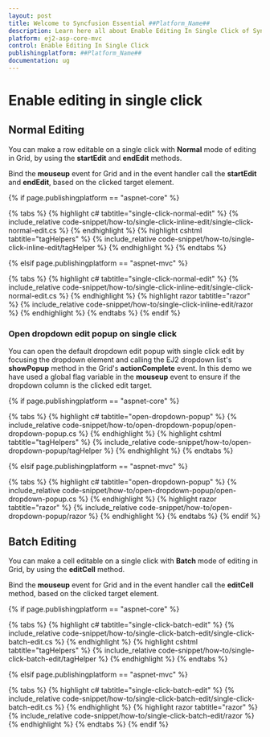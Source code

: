 ```yaml
---
layout: post
title: Welcome to Syncfusion Essential ##Platform_Name##
description: Learn here all about Enable Editing In Single Click of Syncfusion Essential ##Platform_Name## widgets based on HTML5 and jQuery.
platform: ej2-asp-core-mvc
control: Enable Editing In Single Click
publishingplatform: ##Platform_Name##
documentation: ug
---
```



# Enable editing in single click

## Normal Editing

You can make a row editable on a single click with **Normal** mode of editing in Grid, by using the **startEdit** and **endEdit** methods.

Bind the **mouseup** event for Grid and in the event handler call the **startEdit** and **endEdit**, based on the clicked target element.

{% if page.publishingplatform == "aspnet-core" %}

{% tabs %}
{% highlight c# tabtitle="single-click-normal-edit" %}
{% include_relative code-snippet/how-to/single-click-inline-edit/single-click-normal-edit.cs %}
{% endhighlight %}
{% highlight cshtml tabtitle="tagHelpers" %}
{% include_relative code-snippet/how-to/single-click-inline-edit/tagHelper %}
{% endhighlight %}
{% endtabs %}

{% elsif page.publishingplatform == "aspnet-mvc" %}

{% tabs %}
{% highlight c# tabtitle="single-click-normal-edit" %}
{% include_relative code-snippet/how-to/single-click-inline-edit/single-click-normal-edit.cs %}
{% endhighlight %}
{% highlight razor tabtitle="razor" %}
{% include_relative code-snippet/how-to/single-click-inline-edit/razor %}
{% endhighlight %}
{% endtabs %}
{% endif %}



### Open dropdown edit popup on single click

You can open the default dropdown edit popup with single click edit by focusing the dropdown element and calling the EJ2 dropdown list's **showPopup** method in the Grid's **actionComplete** event. In this demo we have used a global flag variable in the **mouseup** event to ensure if the dropdown column is the clicked edit target.

{% if page.publishingplatform == "aspnet-core" %}

{% tabs %}
{% highlight c# tabtitle="open-dropdown-popup" %}
{% include_relative code-snippet/how-to/open-dropdown-popup/open-dropdown-popup.cs %}
{% endhighlight %}
{% highlight cshtml tabtitle="tagHelpers" %}
{% include_relative code-snippet/how-to/open-dropdown-popup/tagHelper %}
{% endhighlight %}
{% endtabs %}

{% elsif page.publishingplatform == "aspnet-mvc" %}

{% tabs %}
{% highlight c# tabtitle="open-dropdown-popup" %}
{% include_relative code-snippet/how-to/open-dropdown-popup/open-dropdown-popup.cs %}
{% endhighlight %}
{% highlight razor tabtitle="razor" %}
{% include_relative code-snippet/how-to/open-dropdown-popup/razor %}
{% endhighlight %}
{% endtabs %}
{% endif %}



## Batch Editing

You can make a cell editable on a single click with **Batch** mode of editing in Grid, by using the **editCell** method.

Bind the **mouseup** event for Grid and in the event handler call the **editCell** method, based on the clicked target element.

{% if page.publishingplatform == "aspnet-core" %}

{% tabs %}
{% highlight c# tabtitle="single-click-batch-edit" %}
{% include_relative code-snippet/how-to/single-click-batch-edit/single-click-batch-edit.cs %}
{% endhighlight %}
{% highlight cshtml tabtitle="tagHelpers" %}
{% include_relative code-snippet/how-to/single-click-batch-edit/tagHelper %}
{% endhighlight %}
{% endtabs %}

{% elsif page.publishingplatform == "aspnet-mvc" %}

{% tabs %}
{% highlight c# tabtitle="single-click-batch-edit" %}
{% include_relative code-snippet/how-to/single-click-batch-edit/single-click-batch-edit.cs %}
{% endhighlight %}
{% highlight razor tabtitle="razor" %}
{% include_relative code-snippet/how-to/single-click-batch-edit/razor %}
{% endhighlight %}
{% endtabs %}
{% endif %}


